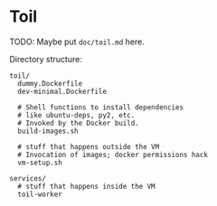 Toil
====

TODO: Maybe put `doc/toil.md` here.

Directory structure:

    toil/
      dummy.Dockerfile
      dev-minimal.Dockerfile

      # Shell functions to install dependencies
      # like ubuntu-deps, py2, etc.
      # Invoked by the Docker build.
      build-images.sh

      # stuff that happens outside the VM
      # Invocation of images; docker permissions hack
      vm-setup.sh

    services/
      # stuff that happens inside the VM
      toil-worker

